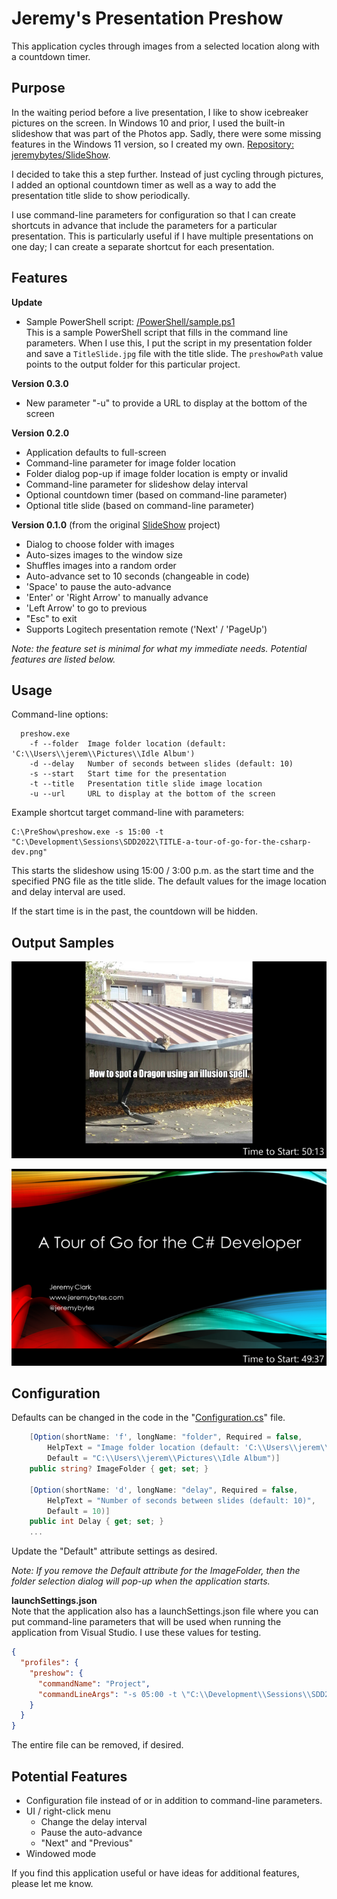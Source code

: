 # Jeremy's Presentation Preshow

This application cycles through images from a selected location along with a countdown timer.

## Purpose
In the waiting period before a live presentation, I like to show icebreaker pictures on the screen. In Windows 10 and prior, I used the built-in slideshow that was part of the Photos app. Sadly, there were some missing features in the Windows 11 version, so I created my own. [Repository: jeremybytes/SlideShow](https://github.com/jeremybytes/SlideShow).  

I decided to take this a step further. Instead of just cycling through pictures, I added an optional countdown timer as well as a way to add the presentation title slide to show periodically.

I use command-line parameters for configuration so that I can create shortcuts in advance that include the parameters for a particular presentation. This is particularly useful if I have multiple presentations on one day; I can create a separate shortcut for each presentation.

## Features
**Update**
* Sample PowerShell script: [/PowerShell/sample.ps1](./PowerShell/sample.ps1)  
This is a sample PowerShell script that fills in the command line parameters. When I use this, I put the script in my presentation folder and save a `TitleSlide.jpg` file with the title slide. The `preshowPath` value points to the output folder for this particular project.  

**Version 0.3.0**  
* New parameter "-u" to provide a URL to display at the bottom of the screen  

**Version 0.2.0**  
* Application defaults to full-screen
* Command-line parameter for image folder location
* Folder dialog pop-up if image folder location is empty or invalid
* Command-line parameter for slideshow delay interval
* Optional countdown timer (based on command-line parameter)
* Optional title slide (based on command-line parameter)

**Version 0.1.0** (from the original [SlideShow](https://github.com/jeremybytes/SlideShow) project)
* Dialog to choose folder with images
* Auto-sizes images to the window size
* Shuffles images into a random order
* Auto-advance set to 10 seconds (changeable in code)
* 'Space' to pause the auto-advance
* 'Enter' or 'Right Arrow' to manually advance
* 'Left Arrow' to go to previous
* "Esc" to exit
* Supports Logitech presentation remote ('Next' / 'PageUp')

*Note: the feature set is minimal for what my immediate needs. Potential features are listed below.*

## Usage
Command-line options:

```
  preshow.exe
    -f --folder  Image folder location (default: 'C:\\Users\\jerem\\Pictures\\Idle Album')  
    -d --delay   Number of seconds between slides (default: 10)
    -s --start   Start time for the presentation
    -t --title   Presentation title slide image location
    -u --url     URL to display at the bottom of the screen
```

Example shortcut target command-line with parameters:

```
C:\PreShow\preshow.exe -s 15:00 -t "C:\Development\Sessions\SDD2022\TITLE-a-tour-of-go-for-the-csharp-dev.png"
```

This starts the slideshow using 15:00 / 3:00 p.m. as the start time and the specified PNG file as the title slide. The default values for the image location and delay interval are used.

If the start time is in the past, the countdown will be hidden.

## Output Samples
![Sample Image with Countdown](/Images/preshow-sample1.png)

![Sample Title Slide with Countdown](/Images/preshow-sample2.png)

## Configuration
Defaults can be changed in the code in the "[Configuration.cs](https://github.com/jeremybytes/presentation-preshow/blob/main/Configuration.cs)" file.

```c#
    [Option(shortName: 'f', longName: "folder", Required = false, 
        HelpText = "Image folder location (default: 'C:\\Users\\jerem\\Pictures\\Idle Album')", 
        Default = "C:\\Users\\jerem\\Pictures\\Idle Album")]
    public string? ImageFolder { get; set; }

    [Option(shortName: 'd', longName: "delay", Required = false, 
        HelpText = "Number of seconds between slides (default: 10)", 
        Default = 10)]
    public int Delay { get; set; }
    ...
```
Update the "Default" attribute settings as desired.

*Note: If you remove the Default attribute for the ImageFolder, then the folder selection dialog will pop-up when the application starts.*

**launchSettings.json**  
Note that the application also has a launchSettings.json file where you can put command-line parameters that will be used when running the application from Visual Studio. I use these values for testing.

```json
{
  "profiles": {
    "preshow": {
      "commandName": "Project",
      "commandLineArgs": "-s 05:00 -t \"C:\\Development\\Sessions\\SDD2022\\TITLE-a-tour-of-go-for-the-csharp-dev.png\""
    }
  }
}
```

 The entire file can be removed, if desired.

## Potential Features

* Configuration file instead of or in addition to command-line parameters.
* UI / right-click menu
  * Change the delay interval
  * Pause the auto-advance
  * "Next" and "Previous"
* Windowed mode

If you find this application useful or have ideas for additional features, please let me know.
